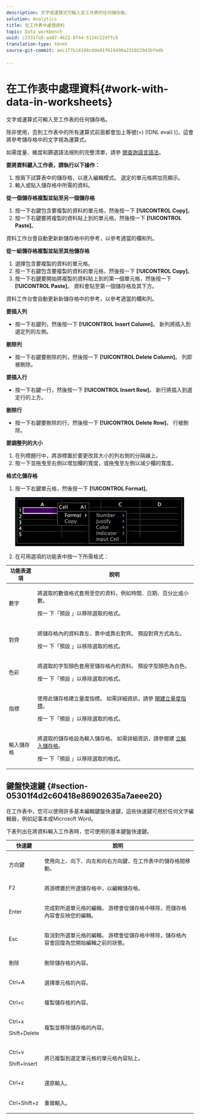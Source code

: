 ```yaml
---
description: 文字或運算式可輸入至工作表的任何儲存格。
solution: Analytics
title: 在工作表中處理資料
topic: Data workbench
uuid: c2331fa5-aa07-4622-8f44-5124c22dffcb
translation-type: tm+mt
source-git-commit: aec1f7b14198cdde91f61d490a235022943bfedb

---
```



# 在工作表中處理資料{#work-with-data-in-worksheets}

文字或運算式可輸入至工作表的任何儲存格。

除非使用，否則工作表中的所有運算式前面都會加上等號(=) [!DNL eval( )]，這會將參考儲存格中的文字視為運算式。

如需度量、維度和篩選語法規則的完整清單，請參 [閱查詢語言語法](../../../home/c-get-started/c-qry-lang-syntx/c-qry-lang-syntx.md#concept-15d1d3f5164a47d49468c5acb7299d9f)。

**要將資料鍵入工作表，請執行以下操作：**

1. 按兩下試算表中的儲存格，以進入編輯模式。 選定的單元格將加亮顯示。
1. 輸入或貼入儲存格中所需的資料。

**從一個儲存格複製並貼至另一個儲存格**

1. 按一下右鍵包含要複製的資料的單元格，然後按一下 **[!UICONTROL Copy]**。
1. 按一下右鍵要將複製的資料貼上到的單元格，然後按一下 **[!UICONTROL Paste]**。

資料工作台會自動更新新儲存格中的參考，以參考適當的欄和列。

**從一組儲存格複製並貼至其他儲存格**

1. 選擇包含要複製的資料的單元格。
1. 按一下右鍵包含要複製的資料的單元格，然後按一下 **[!UICONTROL Copy]**。
1. 按一下右鍵要開始將複製的資料貼上到的第一個單元格，然後按一下 **[!UICONTROL Paste]**。 資料會貼至第一個儲存格及其下方。

資料工作台會自動更新新儲存格中的參考，以參考適當的欄和列。

**要插入列**

* 按一下右鍵列，然後按一下 **[!UICONTROL Insert Column]**。 新列將插入到選定列的左側。

**刪除列**

* 按一下右鍵要刪除的列，然後按一下 **[!UICONTROL Delete Column]**。 列即被刪除。

**要插入行**

* 按一下右鍵一行，然後按一下 **[!UICONTROL Insert Row]**。 新行將插入到選定行的上方。

**刪除行**

* 按一下右鍵要刪除的行，然後按一下 **[!UICONTROL Delete Row]**。 行被刪除。

**要調整列的大小**

1. 在列標題行中，將游標置於要更改其大小的列右側的分隔線上。
1. 按一下並拖曳至右側以增加欄的寬度，或拖曳至左側以減少欄的寬度。

**格式化儲存格**

1. 按一下右鍵單元格，然後按一下 **[!UICONTROL Format]**。

   ![](assets/mnu_Worksheet_Format.png)

1. 在可用選項的功能表中按一下所需格式：

<table id="table_5788E01E52CC44E7927A0D23760D9EDD"> 
 <thead> 
  <tr> 
   <th colname="col1" class="entry"> 功能表選項 </th> 
   <th colname="col2" class="entry"> 說明 </th> 
  </tr>
 </thead>
 <tbody> 
  <tr> 
   <td colname="col1"> <p>數字 </p> </td> 
   <td colname="col2"> <p>將選取的數值格式套用至您的資料，例如時間、日期、百分比或小數。 </p> <p>按一 <span class="uicontrol"> 下「預設</span> 」以移除選取的格式。 </p> </td> 
  </tr> 
  <tr> 
   <td colname="col1"> <p>對齊 </p> </td> 
   <td colname="col2"> <p>將儲存格內的資料靠左、靠中或靠右對齊。 預設對齊方式為左。 </p> <p>按一 <span class="uicontrol"> 下「預設</span> 」以移除選取的格式。 </p> </td> 
  </tr> 
  <tr> 
   <td colname="col1"> <p>色彩 </p> </td> 
   <td colname="col2"> <p>將選取的字型顏色套用至儲存格內的資料。 預設字型顏色為白色。 </p> <p>按一 <span class="uicontrol"> 下「預設</span> 」以移除選取的格式。 </p> </td> 
  </tr> 
  <tr> 
   <td colname="col1"> <p>指標 </p> </td> 
   <td colname="col2"> <p>使用此儲存格建立量度指標。 如需詳細資訊，請參 <a href="../../../home/c-get-started/c-analysis-vis/c-wksts/c-metric-ind.md#concept-f0e911b23b2c4e8da3e1ea7b9ae04183"> 閱建立量度指標</a>。 </p> <p>按一 <span class="uicontrol"> 下「預設</span> 」以移除選取的格式。 </p> </td> 
  </tr> 
  <tr> 
   <td colname="col1"> <p>輸入儲存格 </p> </td> 
   <td colname="col2"> <p>將選取的儲存格設為輸入儲存格。 如需詳細資訊，請參閱建 <a href="../../../home/c-get-started/c-analysis-vis/c-wksts/c-input-cells.md#concept-08cd2c05a28a43dd9f7698b37e23e590"> 立輸入儲存格</a>。 </p> <p>按一 <span class="uicontrol"> 下「預設</span> 」以移除選取的格式。 </p> </td> 
  </tr> 
 </tbody> 
</table>

## 鍵盤快速鍵 {#section-05301f4d2c60418e86902635a7aeee20}

在工作表中，您可以使用許多基本編輯鍵盤快速鍵，這些快速鍵可用於任何文字編輯器，例如記事本或Microsoft Word。

下表列出在將資料輸入工作表時，您可使用的基本鍵盤快速鍵。

<table id="table_8E6F73F253B3451CA1DE45EE4F4E69EF"> 
 <thead> 
  <tr> 
   <th colname="col1" class="entry"> 快速鍵 </th> 
   <th colname="col2" class="entry"> 說明 </th> 
  </tr> 
 </thead>
 <tbody> 
  <tr> 
   <td colname="col1"> <p>方向鍵 </p> </td> 
   <td colname="col2"> <p>使用向上、向下、向左和向右方向鍵，在工作表中的儲存格間移動。 </p> </td> 
  </tr> 
  <tr> 
   <td colname="col1"> <p>F2 </p> </td> 
   <td colname="col2"> <p>將游標置於所選儲存格中，以編輯儲存格。 </p> </td> 
  </tr> 
  <tr> 
   <td colname="col1"> <p>Enter </p> </td> 
   <td colname="col2"> <p>完成對所選單元格的編輯。 游標會從儲存格中移除，而儲存格內容會反映您的編輯。 </p> </td> 
  </tr> 
  <tr> 
   <td colname="col1"> <p>Esc </p> </td> 
   <td colname="col2"> <p>取消對所選單元格的編輯。 游標會從儲存格中移除，儲存格內容會回復為您開始編輯之前的狀態。 </p> </td> 
  </tr> 
  <tr> 
   <td colname="col1"> <p>刪除 </p> </td> 
   <td colname="col2"> <p>刪除儲存格的內容。 </p> </td> 
  </tr> 
  <tr> 
   <td colname="col1"> <p>Ctrl+A </p> </td> 
   <td colname="col2"> <p>選擇單元格的內容。 </p> </td> 
  </tr> 
  <tr> 
   <td colname="col1"> <p>Ctrl+c </p> </td> 
   <td colname="col2"> <p>複製儲存格的內容。 </p> </td> 
  </tr> 
  <tr> 
   <td colname="col1"> <p>Ctrl+x </p> <p>Shift+Delete </p> </td> 
   <td colname="col2"> <p>複製並移除儲存格的內容。 </p> </td> 
  </tr> 
  <tr> 
   <td colname="col1"> <p>Ctrl+v </p> <p>Shift+Insert </p> </td> 
   <td colname="col2"> <p>將已複製到選定單元格的單元格內容貼上。 </p> </td> 
  </tr> 
  <tr> 
   <td colname="col1"> <p>Ctrl+z </p> </td> 
   <td colname="col2"> <p>還原輸入。 </p> </td> 
  </tr> 
  <tr> 
   <td colname="col1"> <p>Ctrl+Shift+z </p> </td> 
   <td colname="col2"> <p>重做輸入。 </p> </td> 
  </tr> 
 </tbody> 
</table>

